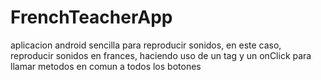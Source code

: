 # FrenchTeacherApp

aplicacion android sencilla para reproducir sonidos, en este caso, reproducir sonidos en frances, haciendo uso de un tag y un onClick para llamar metodos en comun a todos los botones
